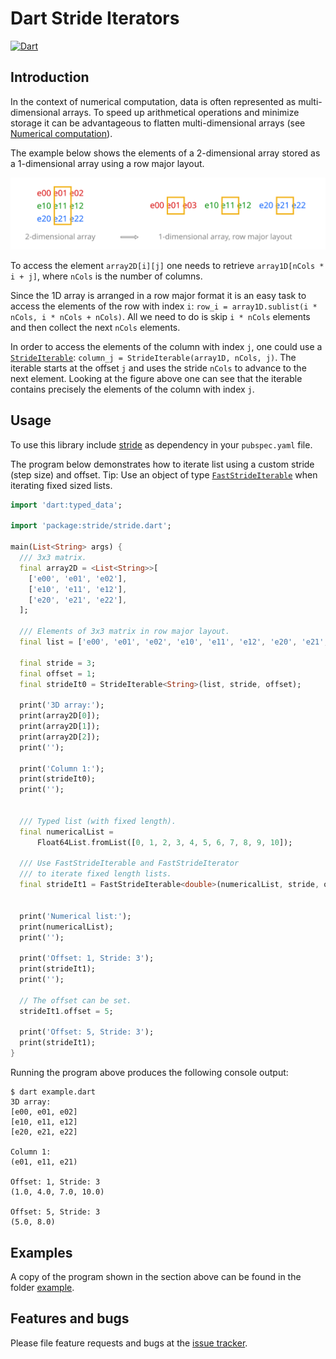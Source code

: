 # Dart Stride Iterators

[![Dart](https://github.com/simphotonics/exception_templates/actions/workflows/dart.yml/badge.svg)](https://github.com/simphotonics/exception_templates/actions/workflows/dart.yml)


## Introduction

In the context of numerical computation, data is often represented as multi-dimensional arrays. To speed up arithmetical operations and minimize storage it can be advantageous to flatten multi-dimensional arrays (see [Numerical computation](https://dart.dev/articles/archive/numeric-computation)).

The example below shows the elements of a 2-dimensional array stored as a 1-dimensional
array using a row major layout.

![Console Output](https://github.com/simphotonics/stride/blob/main/images/array.svg?sanitize=true)

To access the element `array2D[i][j]` one needs to
retrieve `array1D[nCols * i + j]`, where `nCols` is the number of
columns.

Since the 1D array is arranged in a row major format it
is an easy task to access the elements of the row with index `i`:
`row_i = array1D.sublist(i * nCols, i * nCols + nCols)`. All we need to do is
skip `i * nCols` elements and then collect the next `nCols` elements.

In order to access the elements of the column with index `j`, one could use
a [`StrideIterable`][StrideIterable]:
`column_j = StrideIterable(array1D, nCols, j)`. The iterable starts at the offset
`j` and uses the stride `nCols` to advance to the next element. Looking at the
figure above one can see that the iterable contains precisely the elements of the column with
index `j`. 


## Usage

To use this library include [stride] as dependency in your `pubspec.yaml` file.

The program below demonstrates how to iterate list using a custom stride (step size)
and offset. Tip: Use an object of type [`FastStrideIterable`][FastStrideIterable] when iterating fixed sized lists.
```Dart
import 'dart:typed_data';

import 'package:stride/stride.dart';

main(List<String> args) {
  /// 3x3 matrix.
  final array2D = <List<String>>[
    ['e00', 'e01', 'e02'],
    ['e10', 'e11', 'e12'],
    ['e20', 'e21', 'e22'],
  ];

  /// Elements of 3x3 matrix in row major layout.
  final list = ['e00', 'e01', 'e02', 'e10', 'e11', 'e12', 'e20', 'e21', 'e22'];

  final stride = 3;
  final offset = 1;
  final strideIt0 = StrideIterable<String>(list, stride, offset);

  print('3D array:');
  print(array2D[0]);
  print(array2D[1]);
  print(array2D[2]);
  print('');

  print('Column 1:');
  print(strideIt0);
  print('');


  /// Typed list (with fixed length).
  final numericalList =
      Float64List.fromList([0, 1, 2, 3, 4, 5, 6, 7, 8, 9, 10]);

  /// Use FastStrideIterable and FastStrideIterator
  /// to iterate fixed length lists.
  final strideIt1 = FastStrideIterable<double>(numericalList, stride, offset);


  print('Numerical list:');
  print(numericalList);
  print('');

  print('Offset: 1, Stride: 3');
  print(strideIt1);
  print('');

  // The offset can be set.
  strideIt1.offset = 5;

  print('Offset: 5, Stride: 3');
  print(strideIt1);
}
```
Running the program above produces the following console output:

```Console
$ dart example.dart
3D array:
[e00, e01, e02]
[e10, e11, e12]
[e20, e21, e22]

Column 1:
(e01, e11, e21)

Offset: 1, Stride: 3
(1.0, 4.0, 7.0, 10.0)

Offset: 5, Stride: 3
(5.0, 8.0)
```


## Examples

A copy of the program shown in the section above can be found in the folder  [example].


## Features and bugs

Please file feature requests and bugs at the [issue tracker].

[issue tracker]: https://github.com/simphotonics/stride/issues

[example]: example

[StrideIterable]: https://pub.dev/documentation/stride/latest/stride/StrideIterable-class.html

[FastStrideIterable]: https://pub.dev/documentation/stride/latest/stride/FastStrideIterable-class.html

[StrideIterator]: https://pub.dev/documentation/stride/latest/stride/StrideIterator-class.html

[FastStrideIterator]: https://pub.dev/documentation/stride/latest/stride/FastStrideIterator-class.html


[stride]: https://pub.dev/packages/stride